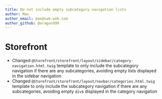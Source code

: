```yaml
---
title: Do not include empty subcategory navigation lists
author: Max
author_email: max@swk-web.com
author_github: @aragon999
---
```

# Storefront
* Changed `@Storefront/storefront/layout/sidebar/category-navigation.html.twig` template to only include the subcategory navigation if there are any subcategories, avoiding empty lists displayed in the sidebar navigation
* Changed `@Storefront/storefront/layout/navbar/categories.html.twig` template to only include the subcategory navigation if there are any subcategories, avoiding empty `div`s displayed in the category navigation
